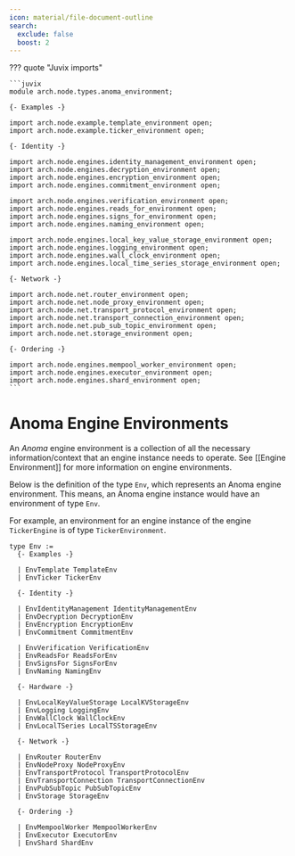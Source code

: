 ```yaml
---
icon: material/file-document-outline
search:
  exclude: false
  boost: 2
---
```


??? quote "Juvix imports"

    ```juvix
    module arch.node.types.anoma_environment;

    {- Examples -}

    import arch.node.example.template_environment open;
    import arch.node.example.ticker_environment open;

    {- Identity -}

    import arch.node.engines.identity_management_environment open;
    import arch.node.engines.decryption_environment open;
    import arch.node.engines.encryption_environment open;
    import arch.node.engines.commitment_environment open;

    import arch.node.engines.verification_environment open;
    import arch.node.engines.reads_for_environment open;
    import arch.node.engines.signs_for_environment open;
    import arch.node.engines.naming_environment open;

    import arch.node.engines.local_key_value_storage_environment open;
    import arch.node.engines.logging_environment open;
    import arch.node.engines.wall_clock_environment open;
    import arch.node.engines.local_time_series_storage_environment open;

    {- Network -}

    import arch.node.net.router_environment open;
    import arch.node.net.node_proxy_environment open;
    import arch.node.net.transport_protocol_environment open;
    import arch.node.net.transport_connection_environment open;
    import arch.node.net.pub_sub_topic_environment open;
    import arch.node.net.storage_environment open;

    {- Ordering -}

    import arch.node.engines.mempool_worker_environment open;
    import arch.node.engines.executor_environment open;
    import arch.node.engines.shard_environment open;
    ```

# Anoma Engine Environments

An _Anoma_ engine environment is a collection of all the necessary
information/context that an engine instance needs to operate.
See [[Engine Environment]] for more information on engine environments.

Below is the definition of the type `Env`,
which represents an Anoma engine environment.
This means, an Anoma engine instance would have an environment of type `Env`.

For example, an environment for an engine instance
of the engine `TickerEngine` is of type `TickerEnvironment`.

<!-- --8<-- [start:anoma-environment-type] -->
```juvix
type Env :=
  {- Examples -}

  | EnvTemplate TemplateEnv
  | EnvTicker TickerEnv

  {- Identity -}

  | EnvIdentityManagement IdentityManagementEnv
  | EnvDecryption DecryptionEnv
  | EnvEncryption EncryptionEnv
  | EnvCommitment CommitmentEnv

  | EnvVerification VerificationEnv
  | EnvReadsFor ReadsForEnv
  | EnvSignsFor SignsForEnv
  | EnvNaming NamingEnv

  {- Hardware -}

  | EnvLocalKeyValueStorage LocalKVStorageEnv
  | EnvLogging LoggingEnv
  | EnvWallClock WallClockEnv
  | EnvLocalTSeries LocalTSStorageEnv

  {- Network -}

  | EnvRouter RouterEnv
  | EnvNodeProxy NodeProxyEnv
  | EnvTransportProtocol TransportProtocolEnv
  | EnvTransportConnection TransportConnectionEnv
  | EnvPubSubTopic PubSubTopicEnv
  | EnvStorage StorageEnv

  {- Ordering -}

  | EnvMempoolWorker MempoolWorkerEnv
  | EnvExecutor ExecutorEnv
  | EnvShard ShardEnv
```
<!-- --8<-- [end:anoma-environment-type] -->
